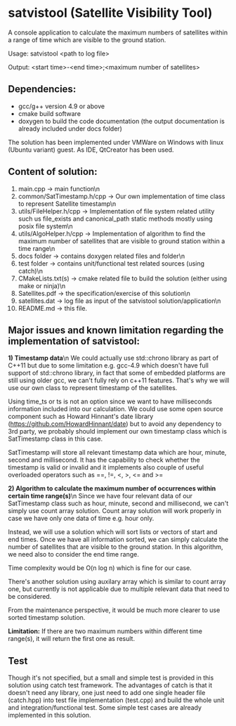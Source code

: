 satvistool (Satellite Visibility Tool)
======================================================================================================================================

A console application to calculate the maximum numbers of satellites within a range of time which are visible to the ground station.

Usage:
satvistool \<path to log file\>

Output:
\<start time\>-\<end time\>;\<maximum number of satellites\>

Dependencies:
---------------------------------------------------------------------------------------------------------------------------------------
- gcc/g++ version 4.9 or above
- cmake build software
- doxygen to build the code documentation (the output documentation is already included under docs folder)

The solution has been implemented under VMWare on Windows with linux (Ubuntu variant) guest. As IDE, QtCreator has been used.

Content of solution:
---------------------------------------------------------------------------------------------------------------------------------------
1) main.cpp -> main function\n
2) common/SatTimestamp.h/cpp -> Our own implementation of time class to represent Satellite timestamp\n
3) utils/FileHelper.h/cpp -> Implementation of file system related utility such us file_exists and canonical_path static methods
mostly using posix file system\n
4) utils/AlgoHelper.h/cpp -> Implementation of algorithm to find the maximum number of satellites that are visible to ground station
within a time range\n
5) docs folder -> contains doxygen related files and folder\n
6) test folder -> contains unit/functional test related sources (using catch)\n
7) CMakeLists.txt(s) -> cmake related file to build the solution (either using make or ninja)\n
8) Satellites.pdf -> the specification/exercise of this solution\n
9) satellites.dat -> log file as input of the satvistool solution/application\n
10) README.md -> this file.


Major issues and known limitation regarding the implementation of satvistool:
---------------------------------------------------------------------------------------------------------------------------------------
<b>1) Timestamp data</b>\n
We could actually use std::chrono library as part of C++11 but due to some limitation e.g. gcc-4.9 which doesn't have full support of
std::chrono library, in fact that some of embedded platforms are still using older gcc, we can't fully rely on c++11 features. That's 
why we will use our own class to represent timestamp of the satellites.

Using time_ts or ts is not an option since we want to have milliseconds information included into our calculation.
We could use some open source component such as Howard Hinnant's date library (https://github.com/HowardHinnant/date) but to avoid any
dependency to 3rd party, we probably should implement our own timestamp class which is SatTimestamp class in this case.

SatTimestamp will store all relevant timestamp data which are hour, minute, second and millisecond. It has the capability to check
whether the timestamp is valid or invalid and it implements also couple of useful overloaded operators such as ==, !=, <, >, <= and >=

<b>2) Algorithm to calculate the maximum number of occurrences within certain time range(s)</b>\n
Since we have four relevant data of our SatTimestamp class such as hour, minute, second and millisecond, we can't simply use count
array solution. Count array solution will work properly in case we have only one data of time e.g. hour only.

Instead, we will use a solution which will sort lists or vectors of start and end times. Once we have all information sorted, 
we can simply calculate the number of satellites that are visible to the ground station. 
In this algorithm, we need also to consider the end time range.

Time complexity would be O(n log n) which is fine for our case.

There's another solution using auxilary array which is similar to count array one, but currently is not applicable due to multiple 
relevant data that need to be considered.

From the maintenance perspective, it would be much more clearer to use sorted timestamp solution.

<b>Limitation:</b> If there are two maximum numbers within different time range(s), it will return the first one as result.


Test
---------------------------------------------------------------------------------------------------------------------------------------

Though it's not specified, but a small and simple test is provided in this solution using catch test framework. The advantages of catch
is that it doesn't need any library, one just need to add one single header file (catch.hpp) into test file implementation (test.cpp)
and build the whole unit and integration/functional test. Some simple test cases are already implemented in this solution.